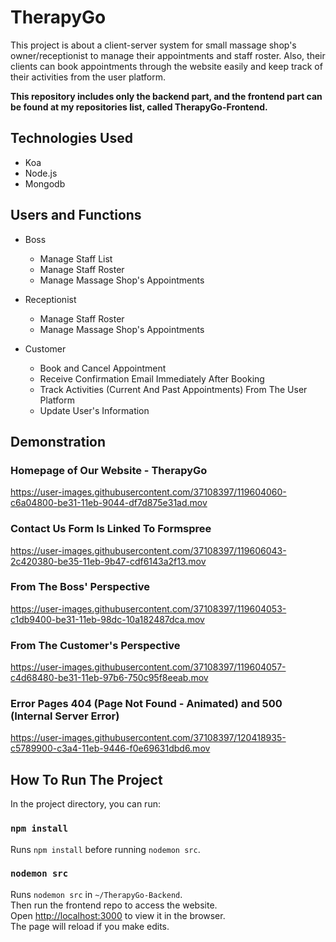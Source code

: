 # TherapyGo

This project is about a client-server system for small massage shop's owner/receptionist to manage their appointments and staff roster. Also, their clients can book appointments through the website easily and keep track of their activities from the user platform.

**This repository includes only the backend part, and the frontend part can be found at my repositories list, called TherapyGo-Frontend.**

## Technologies Used
* Koa
* Node.js
* Mongodb

## Users and Functions
* Boss
  * Manage Staff List
  * Manage Staff Roster
  * Manage Massage Shop's Appointments
  
* Receptionist
  * Manage Staff Roster
  * Manage Massage Shop's Appointments
  
* Customer
  * Book and Cancel Appointment
  * Receive Confirmation Email Immediately After Booking
  * Track Activities (Current And Past Appointments) From The User Platform
  * Update User's Information

## Demonstration 
### **Homepage of Our Website - TherapyGo**
https://user-images.githubusercontent.com/37108397/119604060-c6a04800-be31-11eb-9044-df7d875e31ad.mov

### **Contact Us Form Is Linked To Formspree**
https://user-images.githubusercontent.com/37108397/119606043-2c420380-be35-11eb-9b47-cdf6143a2f13.mov

### **From The Boss' Perspective**
https://user-images.githubusercontent.com/37108397/119604053-c1db9400-be31-11eb-98dc-10a182487dca.mov

### **From The Customer's Perspective**
https://user-images.githubusercontent.com/37108397/119604057-c4d68480-be31-11eb-97b6-750c95f8eeab.mov

### **Error Pages 404 (Page Not Found - Animated) and 500 (Internal Server Error)**
https://user-images.githubusercontent.com/37108397/120418935-c5789900-c3a4-11eb-9446-f0e69631dbd6.mov

## How To Run The Project

In the project directory, you can run:

### `npm install`

Runs `npm install` before running `nodemon src`.

### `nodemon src`

Runs `nodemon src` in `~/TherapyGo-Backend`.\
Then run the frontend repo to access the website.\
Open [http://localhost:3000](http://localhost:3000) to view it in the browser.\
The page will reload if you make edits.

